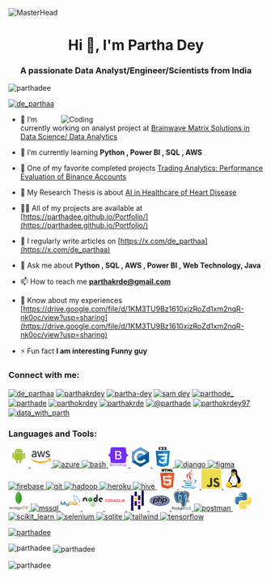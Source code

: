 ![MasterHead](https://t3.ftcdn.net/jpg/07/11/26/60/360_F_711266053_vk4mgNhKyUXqFgxEuQ8xOQkKQ03fg7Vj.jpg)
<h1 align="center">Hi 👋, I'm Partha Dey</h1>
<h3 align="center">A passionate Data Analyst/Engineer/Scientists from India</h3>

<p align="left"> <img src="https://komarev.com/ghpvc/?username=parthadee&label=Profile%20views&color=0e75b6&style=flat" alt="parthadee" /> </p>

<p align="left"> <a href="https://twitter.com/de_parthaa" target="blank"><img src="https://img.shields.io/twitter/follow/de_parthaa?logo=twitter&style=for-the-badge" alt="de_parthaa" /></a> </p>

<img align="right" alt="Coding" width="400" src="https://camo.githubusercontent.com/f1acc9fbc7413f5efbd0c775a79046d1a291042b4d0cab54f8109f0a893e6799/68747470733a2f2f7777772e756e696167656e74732e636f6d2f6173736574732f696d616765732f736b7970652d73657373696f6e2e676966">

- 🔭 I’m currently working on analyst project at [Brainwave Matrix Solutions in Data Science/ Data Analytics](https://github.com/Parthadee/Binance-Trading-Analysis.git)

- 🌱 I’m currently learning **Python , Power BI , SQL , AWS**

- 👯 One of my favorite completed projects [Trading Analytics: Performance Evaluation of Binance Accounts](https://github.com/Parthadee/Binance-Trading-Analysis.git)

- 🤝 My Research Thesis is about [AI in Healthcare of Heart Disease](https://github.com/Parthadee/Research-in-AI-IN-HEALTHCARE-OF-HEART-DISEASE.git)

- 👨‍💻 All of my projects are available at [https://parthadee.github.io/Portfolio/](https://parthadee.github.io/Portfolio/)

- 📝 I regularly write articles on [https://x.com/de_parthaa](https://x.com/de_parthaa)

- 💬 Ask me about **Python , SQL , AWS , Power BI , Web Technology, Java**

- 📫 How to reach me **parthakrde@gmail.com**

- 📄 Know about my experiences [https://drive.google.com/file/d/1KM3TU9Bz1610xjzRoZd1xm2nqR-nk0oc/view?usp=sharing](https://drive.google.com/file/d/1KM3TU9Bz1610xjzRoZd1xm2nqR-nk0oc/view?usp=sharing)

- ⚡ Fun fact **I am interesting Funny guy**

<h3 align="left">Connect with me:</h3>
<p align="left">
<a href="https://twitter.com/de_parthaa" target="blank"><img align="center" src="https://raw.githubusercontent.com/rahuldkjain/github-profile-readme-generator/master/src/images/icons/Social/twitter.svg" alt="de_parthaa" height="30" width="40" /></a>
<a href="https://linkedin.com/in/parthakrdey" target="blank"><img align="center" src="https://raw.githubusercontent.com/rahuldkjain/github-profile-readme-generator/master/src/images/icons/Social/linked-in-alt.svg" alt="parthakrdey" height="30" width="40" /></a>
<a href="https://stackoverflow.com/users/partha-dey" target="blank"><img align="center" src="https://raw.githubusercontent.com/rahuldkjain/github-profile-readme-generator/master/src/images/icons/Social/stack-overflow.svg" alt="partha-dey" height="30" width="40" /></a>
<a href="https://fb.com/sam dey" target="blank"><img align="center" src="https://raw.githubusercontent.com/rahuldkjain/github-profile-readme-generator/master/src/images/icons/Social/facebook.svg" alt="sam dey" height="30" width="40" /></a>
<a href="https://instagram.com/parthode_" target="blank"><img align="center" src="https://raw.githubusercontent.com/rahuldkjain/github-profile-readme-generator/master/src/images/icons/Social/instagram.svg" alt="parthode_" height="30" width="40" /></a>
<a href="https://www.codechef.com/users/parthade" target="blank"><img align="center" src="https://cdn.jsdelivr.net/npm/simple-icons@3.1.0/icons/codechef.svg" alt="parthade" height="30" width="40" /></a>
<a href="https://www.hackerrank.com/parthokrdey" target="blank"><img align="center" src="https://raw.githubusercontent.com/rahuldkjain/github-profile-readme-generator/master/src/images/icons/Social/hackerrank.svg" alt="parthokrdey" height="30" width="40" /></a>
<a href="https://www.leetcode.com/parthakrde" target="blank"><img align="center" src="https://raw.githubusercontent.com/rahuldkjain/github-profile-readme-generator/master/src/images/icons/Social/leet-code.svg" alt="parthakrde" height="30" width="40" /></a>
<a href="https://www.hackerearth.com/@parthade" target="blank"><img align="center" src="https://raw.githubusercontent.com/rahuldkjain/github-profile-readme-generator/master/src/images/icons/Social/hackerearth.svg" alt="@parthade" height="30" width="40" /></a>
<a href="https://auth.geeksforgeeks.org/user/parthokrdey97" target="blank"><img align="center" src="https://raw.githubusercontent.com/rahuldkjain/github-profile-readme-generator/master/src/images/icons/Social/geeks-for-geeks.svg" alt="parthokrdey97" height="30" width="40" /></a>
<a href="https://discord.gg/data_with_parth" target="blank"><img align="center" src="https://raw.githubusercontent.com/rahuldkjain/github-profile-readme-generator/master/src/images/icons/Social/discord.svg" alt="data_with_parth" height="30" width="40" /></a>
</p>

<h3 align="left">Languages and Tools:</h3>
<p align="left"> <a href="https://developer.android.com" target="_blank" rel="noreferrer"> <img src="https://raw.githubusercontent.com/devicons/devicon/master/icons/android/android-original-wordmark.svg" alt="android" width="40" height="40"/> </a> <a href="https://aws.amazon.com" target="_blank" rel="noreferrer"> <img src="https://raw.githubusercontent.com/devicons/devicon/master/icons/amazonwebservices/amazonwebservices-original-wordmark.svg" alt="aws" width="40" height="40"/> </a> <a href="https://azure.microsoft.com/en-in/" target="_blank" rel="noreferrer"> <img src="https://www.vectorlogo.zone/logos/microsoft_azure/microsoft_azure-icon.svg" alt="azure" width="40" height="40"/> </a> <a href="https://www.gnu.org/software/bash/" target="_blank" rel="noreferrer"> <img src="https://www.vectorlogo.zone/logos/gnu_bash/gnu_bash-icon.svg" alt="bash" width="40" height="40"/> </a> <a href="https://getbootstrap.com" target="_blank" rel="noreferrer"> <img src="https://raw.githubusercontent.com/devicons/devicon/master/icons/bootstrap/bootstrap-plain-wordmark.svg" alt="bootstrap" width="40" height="40"/> </a> <a href="https://www.cprogramming.com/" target="_blank" rel="noreferrer"> <img src="https://raw.githubusercontent.com/devicons/devicon/master/icons/c/c-original.svg" alt="c" width="40" height="40"/> </a> <a href="https://www.w3schools.com/css/" target="_blank" rel="noreferrer"> <img src="https://raw.githubusercontent.com/devicons/devicon/master/icons/css3/css3-original-wordmark.svg" alt="css3" width="40" height="40"/> </a> <a href="https://www.djangoproject.com/" target="_blank" rel="noreferrer"> <img src="https://cdn.worldvectorlogo.com/logos/django.svg" alt="django" width="40" height="40"/> </a> <a href="https://www.figma.com/" target="_blank" rel="noreferrer"> <img src="https://www.vectorlogo.zone/logos/figma/figma-icon.svg" alt="figma" width="40" height="40"/> </a> <a href="https://firebase.google.com/" target="_blank" rel="noreferrer"> <img src="https://www.vectorlogo.zone/logos/firebase/firebase-icon.svg" alt="firebase" width="40" height="40"/> </a> <a href="https://git-scm.com/" target="_blank" rel="noreferrer"> <img src="https://www.vectorlogo.zone/logos/git-scm/git-scm-icon.svg" alt="git" width="40" height="40"/> </a> <a href="https://hadoop.apache.org/" target="_blank" rel="noreferrer"> <img src="https://www.vectorlogo.zone/logos/apache_hadoop/apache_hadoop-icon.svg" alt="hadoop" width="40" height="40"/> </a> <a href="https://heroku.com" target="_blank" rel="noreferrer"> <img src="https://www.vectorlogo.zone/logos/heroku/heroku-icon.svg" alt="heroku" width="40" height="40"/> </a> <a href="https://hive.apache.org/" target="_blank" rel="noreferrer"> <img src="https://www.vectorlogo.zone/logos/apache_hive/apache_hive-icon.svg" alt="hive" width="40" height="40"/> </a> <a href="https://www.w3.org/html/" target="_blank" rel="noreferrer"> <img src="https://raw.githubusercontent.com/devicons/devicon/master/icons/html5/html5-original-wordmark.svg" alt="html5" width="40" height="40"/> </a> <a href="https://www.java.com" target="_blank" rel="noreferrer"> <img src="https://raw.githubusercontent.com/devicons/devicon/master/icons/java/java-original.svg" alt="java" width="40" height="40"/> </a> <a href="https://developer.mozilla.org/en-US/docs/Web/JavaScript" target="_blank" rel="noreferrer"> <img src="https://raw.githubusercontent.com/devicons/devicon/master/icons/javascript/javascript-original.svg" alt="javascript" width="40" height="40"/> </a> <a href="https://www.linux.org/" target="_blank" rel="noreferrer"> <img src="https://raw.githubusercontent.com/devicons/devicon/master/icons/linux/linux-original.svg" alt="linux" width="40" height="40"/> </a> <a href="https://www.mongodb.com/" target="_blank" rel="noreferrer"> <img src="https://raw.githubusercontent.com/devicons/devicon/master/icons/mongodb/mongodb-original-wordmark.svg" alt="mongodb" width="40" height="40"/> </a> <a href="https://www.microsoft.com/en-us/sql-server" target="_blank" rel="noreferrer"> <img src="https://www.svgrepo.com/show/303229/microsoft-sql-server-logo.svg" alt="mssql" width="40" height="40"/> </a> <a href="https://www.mysql.com/" target="_blank" rel="noreferrer"> <img src="https://raw.githubusercontent.com/devicons/devicon/master/icons/mysql/mysql-original-wordmark.svg" alt="mysql" width="40" height="40"/> </a> <a href="https://nodejs.org" target="_blank" rel="noreferrer"> <img src="https://raw.githubusercontent.com/devicons/devicon/master/icons/nodejs/nodejs-original-wordmark.svg" alt="nodejs" width="40" height="40"/> </a> <a href="https://www.oracle.com/" target="_blank" rel="noreferrer"> <img src="https://raw.githubusercontent.com/devicons/devicon/master/icons/oracle/oracle-original.svg" alt="oracle" width="40" height="40"/> </a> <a href="https://pandas.pydata.org/" target="_blank" rel="noreferrer"> <img src="https://raw.githubusercontent.com/devicons/devicon/2ae2a900d2f041da66e950e4d48052658d850630/icons/pandas/pandas-original.svg" alt="pandas" width="40" height="40"/> </a> <a href="https://www.php.net" target="_blank" rel="noreferrer"> <img src="https://raw.githubusercontent.com/devicons/devicon/master/icons/php/php-original.svg" alt="php" width="40" height="40"/> </a> <a href="https://www.postgresql.org" target="_blank" rel="noreferrer"> <img src="https://raw.githubusercontent.com/devicons/devicon/master/icons/postgresql/postgresql-original-wordmark.svg" alt="postgresql" width="40" height="40"/> </a> <a href="https://postman.com" target="_blank" rel="noreferrer"> <img src="https://www.vectorlogo.zone/logos/getpostman/getpostman-icon.svg" alt="postman" width="40" height="40"/> </a> <a href="https://www.python.org" target="_blank" rel="noreferrer"> <img src="https://raw.githubusercontent.com/devicons/devicon/master/icons/python/python-original.svg" alt="python" width="40" height="40"/> </a> <a href="https://scikit-learn.org/" target="_blank" rel="noreferrer"> <img src="https://upload.wikimedia.org/wikipedia/commons/0/05/Scikit_learn_logo_small.svg" alt="scikit_learn" width="40" height="40"/> </a> <a href="https://www.selenium.dev" target="_blank" rel="noreferrer"> <img src="https://raw.githubusercontent.com/detain/svg-logos/780f25886640cef088af994181646db2f6b1a3f8/svg/selenium-logo.svg" alt="selenium" width="40" height="40"/> </a> <a href="https://www.sqlite.org/" target="_blank" rel="noreferrer"> <img src="https://www.vectorlogo.zone/logos/sqlite/sqlite-icon.svg" alt="sqlite" width="40" height="40"/> </a> <a href="https://tailwindcss.com/" target="_blank" rel="noreferrer"> <img src="https://www.vectorlogo.zone/logos/tailwindcss/tailwindcss-icon.svg" alt="tailwind" width="40" height="40"/> </a> <a href="https://www.tensorflow.org" target="_blank" rel="noreferrer"> <img src="https://www.vectorlogo.zone/logos/tensorflow/tensorflow-icon.svg" alt="tensorflow" width="40" height="40"/> </a> </p>

<p align="left"> <a href="https://github.com/ryo-ma/github-profile-trophy"><img src="https://github-profile-trophy.vercel.app/?username=parthadee" alt="parthadee" /></a> </p>

<p><img align="left" src="https://github-readme-stats.vercel.app/api/top-langs?username=parthadee&show_icons=true&locale=en&layout=compact" alt="parthadee" /></p>

<p>&nbsp;<img align="center" src="https://github-readme-stats.vercel.app/api?username=parthadee&show_icons=true&locale=en" alt="parthadee" /></p>

<p><img align="center" src="https://github-readme-streak-stats.herokuapp.com/?user=parthadee&" alt="parthadee" /></p>
